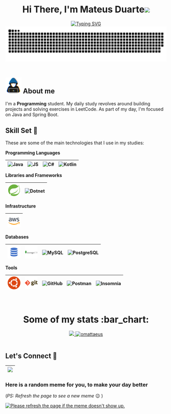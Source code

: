 <h1 align="center"><b>Hi There, I'm Mateus Duarte</b><img src="https://media.giphy.com/media/hvRJCLFzcasrR4ia7z/giphy.gif" width="35"></h1>
<div align="center">
  <a href="https://git.io/typing-svg"><img src="https://readme-typing-svg.demolab.com?font=Fira+Code&pause=1000&center=true&vCenter=true&random=false&width=435&lines=Magic.+Do+not+touch." alt="Typing SVG" /></a>
</div>


<!--- snake -->
<div align="center">
  <img  src="https://github.com/1999AZZAR/1999AZZAR/blob/readme/resources/img/grid-snake.svg"
       alt="snake" /></a>
</div>
<br>

## <picture><img src = "https://github.com/0xAbdulKhalid/0xAbdulKhalid/raw/main/assets/mdImages/about_me.gif" width = 50px></picture> **About me**

I'm a **Programming** student. My daily study revolves around building projects and solving exercises in LeetCode. As part of my day, I'm focused on Java and Spring Boot.

## Skill Set :muscle:

These are some of the main technologies that I use in my studies:

**Programming Languages**

<img title="Java" alt="Java" width="40px" src="https://cdn.jsdelivr.net/gh/devicons/devicon@latest/icons/java/java-original-wordmark.svg" />|<img alt="JS" title="JavaScript" width="40px" src="https://cdn.jsdelivr.net/gh/devicons/devicon@latest/icons/javascript/javascript-original.svg">|<img title="C#" alt="C#" width="40px" src="https://cdn.jsdelivr.net/gh/devicons/devicon@latest/icons/csharp/csharp-original.svg">|<img title="Kotlin" alt="Kotlin" width="40px" src="https://cdn.jsdelivr.net/gh/devicons/devicon@latest/icons/kotlin/kotlin-original.svg">
|--|--|--|--|

**Libraries and Frameworks**

<img title="SpringBoot" alt="SpringBoot" width="40px" src="https://raw.githubusercontent.com/github/explore/master/topics/spring/spring.png">|<img title="Dotnet" alt="Dotnet" width="40px" src="https://cdn.jsdelivr.net/gh/devicons/devicon@latest/icons/dotnetcore/dotnetcore-original.svg">
|--|--|

**Infrastructure**

<img title="AWS" alt="AWS" width="40px" src="https://raw.githubusercontent.com/github/explore/main/topics/aws/aws.png">|
|--|

**Databases**

<img title="SQL" alt="SQL" width="40px" src="https://raw.githubusercontent.com/github/explore/master/topics/sql/sql.png">|<img title="MongoDB" alt="MongoDB" width="40px" src="https://raw.githubusercontent.com/github/explore/master/topics/mongodb/mongodb.png">|<img title="MySQL" alt="MySQL" width="40px" src="https://cdn.jsdelivr.net/gh/devicons/devicon@latest/icons/mysql/mysql-original-wordmark.svg">|<img title="PostgreSQL" alt="PostgreSQL" width="40px" src="https://cdn.jsdelivr.net/gh/devicons/devicon@latest/icons/postgresql/postgresql-original-wordmark.svg">
|--|--|--|--|

**Tools**

<img title="Ubuntu" alt="Ubuntu" width="40px" src="https://raw.githubusercontent.com/github/explore/master/topics/ubuntu/ubuntu.png">|<img title="git" alt="git" width="40px" src="https://raw.githubusercontent.com/github/explore/master/topics/git/git.png">|<img title="GitHub" alt="GitHub" width="40px" src="https://cdn.jsdelivr.net/gh/devicons/devicon@latest/icons/github/github-original-wordmark.svg">|<img title="Postman" alt="Postman" width="40px" src="https://cdn.jsdelivr.net/gh/devicons/devicon@latest/icons/postman/postman-original.svg">|<img title="Insomnia" alt="Insomnia" width="40px" src="https://cdn.jsdelivr.net/gh/devicons/devicon@latest/icons/insomnia/insomnia-original.svg">
|--|--|--|--|--|
<br>

<h1 align="center"> Some of my stats :bar_chart: </h1>
<div align="center">
  <a href="https://github.com/omattaeus/">
      <img src="https://github-readme-stats.vercel.app/api?username=omattaeus&include_all_commits=true&count_private=true&show_icons=true&line_height=20&title_color=7A7ADB&icon_color=2234AE&text_color=D3D3D3&bg_color=0,000000,130F40" width="450"/>
  <img src="https://github-readme-stats.vercel.app/api/top-langs?username=omattaeus&show_icons=true&locale=en&layout=compact&line_height=20&title_color=7A7ADB&icon_color=2234AE&text_color=D3D3D3&bg_color=0,000000,130F40" width="375"  alt="omattaeus"/>
</a>
</div>


<br>

## Let's Connect :handshake:

<a href="https://www.linkedin.com/in/mateusgd/"><img src="https://cdn2.iconfinder.com/data/icons/social-media-2285/512/1_Linkedin_unofficial_colored_svg-128.png" width="40"></a>|
|--

### Here is a random meme for you, to make your day better
(*PS: Refresh the page to see a new meme* :wink: )

<a href="https://github.com/techytushar/random-memer"><img src='
random-memer-production-ab10.up.railway.app/' title="Meme" alt="Please refresh the page if the meme doesn't show up." height="400"></a>
